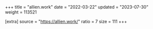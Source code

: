 +++
title = "allien.work"
date = "2022-03-22"
updated = "2023-07-30"
weight = 113521

[extra]
source = "https://allien.work/"
ratio = 7
size = 111
+++

